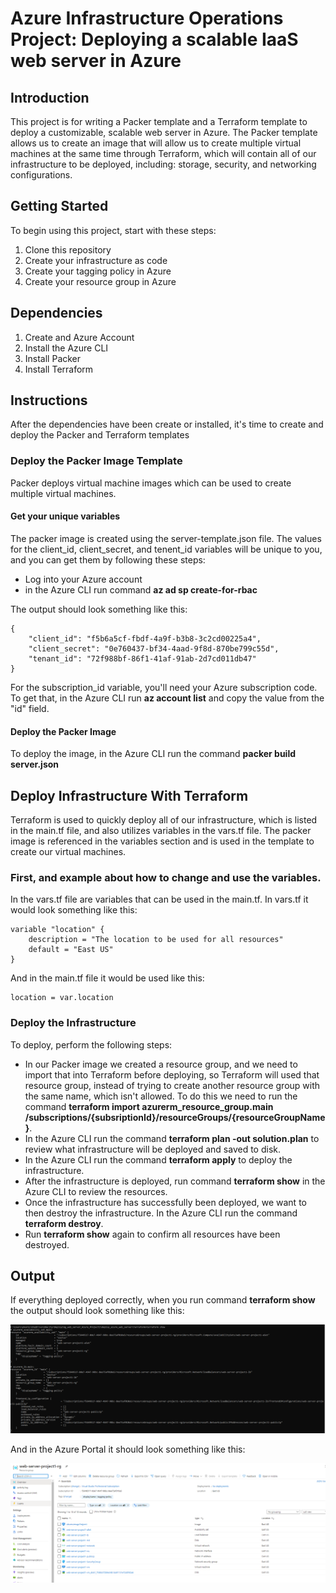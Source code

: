 # Azure Infrastructure Operations Project: Deploying a scalable IaaS web server in Azure

## Introduction

This project is for writing a Packer template and a Terraform template to deploy a customizable, scalable web server in Azure. The Packer template allows us to create an image that will allow us to create multiple virtual machines at the 
same time through Terraform, which will contain all of our infrastructure to be deployed, including: storage, security, and networking configurations.   

## Getting Started

To begin using this project, start with these steps:
1. Clone this repository
2. Create your infrastructure as code
3. Create your tagging policy in Azure
4. Create your resource group in Azure

## Dependencies

1. Create and Azure Account
2. Install the Azure CLI
3. Install Packer
4. Install Terraform

## Instructions
After the dependencies have been create or installed, it's time to create and deploy the Packer and Terraform templates

### Deploy the Packer Image Template

Packer deploys virtual machine images which can be used to create multiple virtual machines. 

#### Get your unique variables
The packer image is created using the server-template.json file. The values for the client_id, client_secret, and tenent_id variables will be unique to you, and you can get them by following these steps:

* Log into your Azure account
* in the Azure CLI run command **az ad sp create-for-rbac**

The output should look something like this:

```
{
    "client_id": "f5b6a5cf-fbdf-4a9f-b3b8-3c2cd00225a4",
    "client_secret": "0e760437-bf34-4aad-9f8d-870be799c55d",
    "tenant_id": "72f988bf-86f1-41af-91ab-2d7cd011db47"
}
```

For the subscription_id variable, you'll need your Azure subscription code. To get that, in the Azure CLI run **az account list** and copy the value from the "id" field. 

#### Deploy the Packer Image

To deploy the image, in the Azure CLI run the command **packer build server.json**

## Deploy Infrastructure With Terraform

Terraform is used to quickly deploy all of our infrastructure, which is listed in the main.tf file, and also utilizes variables in the vars.tf file. The packer image is referenced in the variables section and is used in the 
template to create our virtual machines. 

### First, and example about how to change and use the variables. 
In the vars.tf file are variables that can be used in the main.tf. In vars.tf it would look something like this:

```
variable "location" {
    description = "The location to be used for all resources"
    default = "East US"
}
```

And in the main.tf file it would be used like this:

```
location = var.location
```

### Deploy the Infrastructure

To deploy, perform the following steps:

* In our Packer image we created a resource group, and we need to import that into Terraform before deploying, so Terraform will used that resource group, instead of trying to create another resource group with the same name, which
isn't allowed. To do this we need to run the command **terraform import azurerm_resource_group.main /subscriptions/{subsriptionId}/resourceGroups/{resourceGroupName}**. 
* In the Azure CLI run the command **terraform plan -out solution.plan** to review what infrastructure will be deployed and saved to disk.
* In the Azure CLI run the command **terraform apply** to deploy the infrastructure. 
* After the infrastructure is deployed, run command **terraform show** in the Azure CLI to review the resources.
* Once the infrastructure has successfully been deployed, we want to then destroy the infrastructure. In the Azure CLI run the command **terraform destroy**. 
* Run **terraform show** again to confirm all resources have been destroyed.

## Output
If everything deployed correctly, when you run command **terraform show** the output should look something like this:

![terraform output](images/terraformshow.png)

And in the Azure Portal it should look something like this:

![azure portal](images/terraformInPortal.png)



